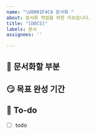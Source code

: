 ```yaml
---
name: "\U0001F4C4 문서화 "
about: 문서화 작업을 위한 이슈입니다.
title: "[DOCS]"
labels: 문서
assignees: ''

---
```


## 🥰  문서화할 부분
<!-- 문서화할 부분에대해 설명해주세요. -->

## 😏 목표 완성 기간
<!-- 목표하는 기간을 적어주세요.  ex) 3일 (~21/10/30)-->

## 😤  To-do
<!-- 해야 할 일들을 적어주세요. -->
- [ ] todo
